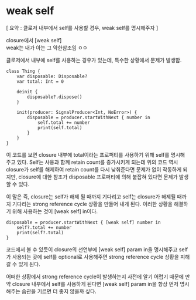 # weak self
[ 요약 : 클로저 내부에서 self를 사용할 경우, weak self를 명시해주자 ]  

closure에서 [weak self]  
weak는 내가 아는 그 약한참조임 ㅇㅇ  

클로저에서 내부에 self를 사용하는 경우가 있는데, 특수한 상황에서 문제가 발생함.  
~~~
class Thing { 
    var disposable: Disposable? 
    var total: Int = 0 
    
    deinit { 
        disposable?.dispose() 
    } 
    
    init(producer: SignalProducer<Int, NoError>) { 
        disposable = producer.startWithNext { number in 
            self.total += number 
            print(self.total) 
        } 
    }
}
~~~
이 코드를 보면 closure 내부에 total이라는 프로퍼티를 사용하기 위해 self를 명시해 주고 있다. Self는 사용과 함께 retain count를 증가시키게 되는데 위의 코드 역시 closure가 self를 해제하여 retain count를 다시 낮춰준다면 문제가 없이 작동하게 되지만, closure에 대한 참조가 disposable 프로퍼티에 의해 붙잡혀 있다면 문제가 발생할 수 있다.  

이 말은 즉, closure는 self가 해제 될 때까지 기다리고 self는 closure가 해제될 때까지 기다리는 strong reference cycle 상황을 만들어 내게 된다. 이러한 상황을 해결하기 위해 사용하는 것이 [weak self] in이다.  

~~~
disposable = producer.startWithNext { [weak self] number in 
    self?.total += number 
    print(self?.total) 
}
~~~
코드에서 볼 수 있듯이 closure의 선언부에 [weak self] param in을 명시해주고 self가 사용되는 곳에 self를 optional로 사용해주면 strong reference cycle 상황을 피해 갈 수 있게 된다.  

어떠한 상황에서 strong reference cycle이 발생하는지 사전에 알기 어렵기 때문에 만약 closure 내부에서 self를 사용하게 된다면 [weak self] param in을 항상 먼저 명시해주는 습관을 기르면 더 좋지 않을까 싶다.  


